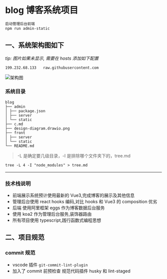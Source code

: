 # blog 博客系统项目

```md
启动管理后台前端
npm run admin-static
```

## 一、系统架构图如下

_tip: 图片如果未显示, 需要在 hosts 添加如下配置_

```
199.232.68.133   raw.githubusercontent.com
```

![架构图](./design-diagram.drawio.png)

### 系统目录

```text
blog
├── admin
│ ├── package.json
│ ├── server
│ └── static
├── c.md
├── design-diagram.drawio.png
├── front
│ ├── server
│ └── static
└── README.md
```

> -L 是确定要几级目录，-I 是排除哪个文件夹下的，tree.md

```md
tree -L 4 -I "node_modules" > tree.md
```

---

### 技术栈说明

- 前端展示系统预计使用最新的 Vue3,完成博客的展示及其他信息
- 管理后台使用 react hooks 编码,对比 hooks 和 Vue3 的 composition 优劣
- 后端 使用阿里框架 eggs 作为博客数据后台服务
- 使用 koa2 作为管理后台服务,装饰器路由
- 所有项目使用 typescript,践行函数式编程思想

## 二、项目规范

### commit 规范

- vscode 插件 `git-commit-lint-plugin`
- 加入了 commit 前预检查 规范代码插件 husky 和 lint-staged
